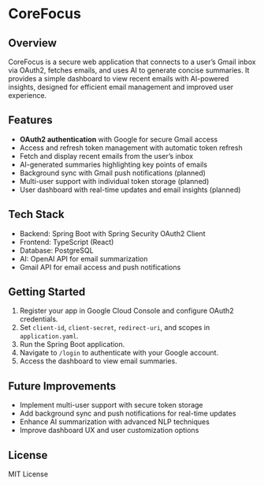 # CoreFocus

## Overview

CoreFocus is a secure web application that connects to a user’s Gmail inbox via OAuth2, fetches emails, and uses AI to generate concise summaries. It provides a simple dashboard to view recent emails with AI-powered insights, designed for efficient email management and improved user experience.

## Features

- **OAuth2 authentication** with Google for secure Gmail access  
- Access and refresh token management with automatic token refresh  
- Fetch and display recent emails from the user’s inbox  
- AI-generated summaries highlighting key points of emails  
- Background sync with Gmail push notifications (planned)  
- Multi-user support with individual token storage (planned)  
- User dashboard with real-time updates and email insights (planned)  

## Tech Stack

- Backend: Spring Boot with Spring Security OAuth2 Client  
- Frontend: TypeScript (React)
- Database: PostgreSQL  
- AI: OpenAI API for email summarization  
- Gmail API for email access and push notifications  

## Getting Started

1. Register your app in Google Cloud Console and configure OAuth2 credentials.  
2. Set `client-id`, `client-secret`, `redirect-uri`, and scopes in `application.yaml`.  
3. Run the Spring Boot application.  
4. Navigate to `/login` to authenticate with your Google account.  
5. Access the dashboard to view email summaries.  

## Future Improvements

- Implement multi-user support with secure token storage  
- Add background sync and push notifications for real-time updates  
- Enhance AI summarization with advanced NLP techniques  
- Improve dashboard UX and user customization options  

## License

MIT License
